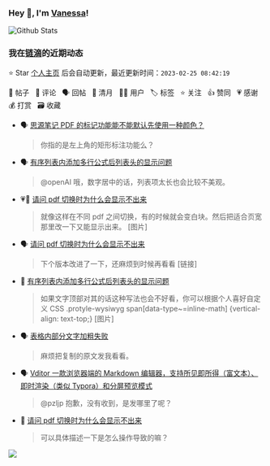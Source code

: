 ### Hey 👋, I'm [Vanessa](http://vanessa.b3log.org/)!

![Github Stats](https://github-readme-stats.vercel.app/api?username=Vanessa219&show_icons=true)

<!--events start -->

### 我在[链滴](https://ld246.com)的近期动态

⭐️ Star [个人主页](https://github.com/Vanessa219/Vanessa219) 后会自动更新，最近更新时间：`2023-02-25 08:42:19`

📝 帖子 &nbsp; 💬 评论 &nbsp; 🗣 回帖 &nbsp; 🌙 清月 &nbsp; 👨‍💻 用户 &nbsp; 🏷️ 标签 &nbsp; ⭐️ 关注 &nbsp; 👍 赞同 &nbsp; 💗 感谢 &nbsp; 💰 打赏 &nbsp; 🗃 收藏

* 🗣 [思源笔记 PDF 的标记功能能不能默认先使用一种颜色？](https://ld246.com/article/1676616109890/comment/1677214494207#comments)

  > 你指的是左上角的矩形标注功能么？
* 🗣 [有序列表内添加多行公式后列表头的显示问题](https://ld246.com/article/1676295828543/comment/1677207809289#comments)

  > @openAI 哦，数字居中的话，列表项太长也会比较不美观。
* 💗💬 [请问 pdf 切换时为什么会显示不出来](https://ld246.com/article/1677072688346/comment/1677117056988#comments)

  > 就像这样在不同 pdf 之间切换，有的时候就会变白块。然后把适合页宽那里改一下又能显示出来。 [图片]
* 🗣 [请问 pdf 切换时为什么会显示不出来](https://ld246.com/article/1677072688346/comment/1677117056988#comments)

  > 下个版本改进了一下，还麻烦到时候再看看 [链接]
* 💬 [有序列表内添加多行公式后列表头的显示问题](https://ld246.com/article/1676295828543/comment/1677207809289#comments)

  > 如果文字顶部对其的话这种写法也会不好看，你可以根据个人喜好自定义 CSS .protyle-wysiwyg span[data-type~=inline-math] {vertical-align: text-top;} [图片]
* 🗣 [表格内部分文字加粗失败](https://ld246.com/article/1677048716338/comment/1677111819034#comments)

  > 麻烦把复制的原文发我看看。
* 🗣 [Vditor 一款浏览器端的 Markdown 编辑器，支持所见即所得（富文本）、即时渲染（类似 Typora）和分屏预览模式](https://ld246.com/article/1549638745630/comment/1676961351927#comments)

  > @pzljp 抱歉，没有收到，是发哪里了呢？
* 💬 [请问 pdf 切换时为什么会显示不出来](https://ld246.com/article/1677072688346/comment/1677113235116#comments)

  > 可以具体描述一下是怎么操作导致的嘛？


<!--events end -->

<a title="Hits" target="_blank" href="https://github.com/Vanessa219/Vanessa219"><img src="https://hits.b3log.org/Vanessa219/Vanessa219.svg"></a>
